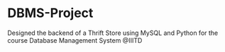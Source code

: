 # DBMS-Project
Designed the backend of a Thrift Store using MySQL and Python for the course Database Management System @IIITD
